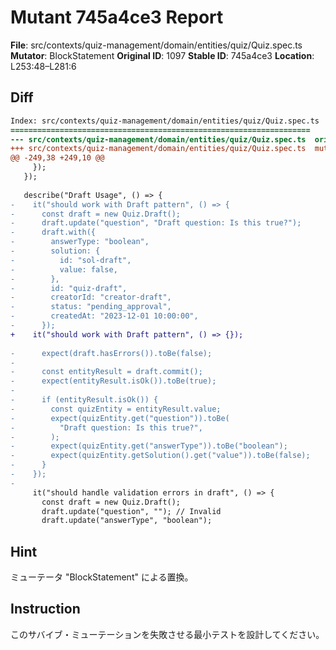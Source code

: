 # Mutant 745a4ce3 Report

**File**: src/contexts/quiz-management/domain/entities/quiz/Quiz.spec.ts
**Mutator**: BlockStatement
**Original ID**: 1097
**Stable ID**: 745a4ce3
**Location**: L253:48–L281:6

## Diff

```diff
Index: src/contexts/quiz-management/domain/entities/quiz/Quiz.spec.ts
===================================================================
--- src/contexts/quiz-management/domain/entities/quiz/Quiz.spec.ts	original
+++ src/contexts/quiz-management/domain/entities/quiz/Quiz.spec.ts	mutated #1097
@@ -249,38 +249,10 @@
     });
   });
 
   describe("Draft Usage", () => {
-    it("should work with Draft pattern", () => {
-      const draft = new Quiz.Draft();
-      draft.update("question", "Draft question: Is this true?");
-      draft.with({
-        answerType: "boolean",
-        solution: {
-          id: "sol-draft",
-          value: false,
-        },
-        id: "quiz-draft",
-        creatorId: "creator-draft",
-        status: "pending_approval",
-        createdAt: "2023-12-01 10:00:00",
-      });
+    it("should work with Draft pattern", () => {});
 
-      expect(draft.hasErrors()).toBe(false);
-
-      const entityResult = draft.commit();
-      expect(entityResult.isOk()).toBe(true);
-
-      if (entityResult.isOk()) {
-        const quizEntity = entityResult.value;
-        expect(quizEntity.get("question")).toBe(
-          "Draft question: Is this true?",
-        );
-        expect(quizEntity.get("answerType")).toBe("boolean");
-        expect(quizEntity.getSolution().get("value")).toBe(false);
-      }
-    });
-
     it("should handle validation errors in draft", () => {
       const draft = new Quiz.Draft();
       draft.update("question", ""); // Invalid
       draft.update("answerType", "boolean");
```

## Hint

ミューテータ "BlockStatement" による置換。

## Instruction

このサバイブ・ミューテーションを失敗させる最小テストを設計してください。
